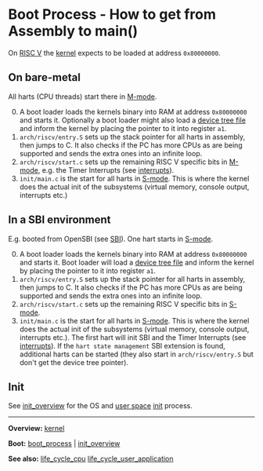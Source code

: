 # Boot Process - How to get from Assembly to main()

On [RISC V](../../riscv/RISCV.md) the [kernel](../kernel.md) expects to be loaded at address `0x80000000`. 

## On bare-metal

All harts (CPU threads) start there in [M-mode](../../riscv/M-mode.md).

0. A boot loader loads the kernels binary into RAM at address `0x80000000` and starts it. Optionally a boot loader might also load a [device tree file](../../misc/device_tree.md) and inform the kernel by placing the pointer to it into register `a1`.
1. `arch/riscv/entry.S` sets up the stack pointer for all harts in assembly, then jumps to C. It also checks if the PC has more CPUs as are being supported and sends the extra ones into an infinite loop.
2. `arch/riscv/start.c` sets up the remaining RISC V specific bits in [M-mode](../../riscv/M-mode.md), e.g. the Timer Interrupts (see [interrupts](../interrupts/interrupts.md)).
3. `init/main.c` is the start for all harts in [S-mode](../../riscv/S-mode.md). This is where the kernel does the actual init of the subsystems (virtual memory, console output, interrupts etc.)


## In a SBI environment

E.g. booted from OpenSBI (see [SBI](../../riscv/SBI.md)).
One hart starts in [S-mode](../../riscv/S-mode.md).

0. A boot loader loads the kernels binary into RAM at address `0x80000000` and starts it. Boot loader will load a [device tree file](../../misc/device_tree.md) and inform the kernel by placing the pointer to it into register `a1`.
1. `arch/riscv/entry.S` sets up the stack pointer for all harts in assembly, then jumps to C. It also checks if the PC has more CPUs as are being supported and sends the extra ones into an infinite loop.
2. `arch/riscv/start.c` sets up the remaining RISC V specific bits in [S-mode](../../riscv/S-mode.md).
3. `init/main.c` is the start for all harts in [S-mode](../../riscv/S-mode.md). This is where the kernel does the actual init of the subsystems (virtual memory, console output, interrupts etc.). The first hart will init SBI and the Timer Interrupts (see [interrupts](../interrupts/interrupts.md)). If the `hart state management` SBI extension is found, additional harts can be started (they also start in `arch/riscv/entry.S` but don't get the device tree pointer).


## Init

See [init_overview](init_overview.md) for the OS and [user space](../../userspace/userspace.md) [init](../processes/init_userspace.md) process.


---
**Overview:** [kernel](../kernel.md)

**Boot:** [boot_process](boot_process.md) | [init_overview](init_overview.md)

**See also:** [life_cycle_cpu](life_cycle_cpu.md) [life_cycle_user_application](life_cycle_user_application.md)
